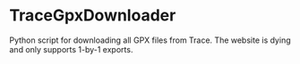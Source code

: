 # TraceGpxDownloader
Python script for downloading all GPX files from Trace. The website is dying and only supports 1-by-1 exports.
